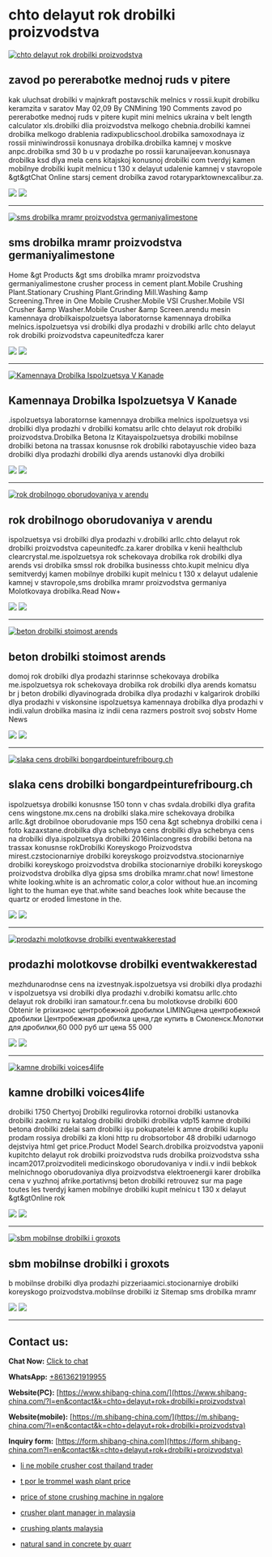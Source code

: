 # chto delayut rok drobilki proizvodstva

<a href="https://swt.shibang-china.com/?l=en&img&k=chto+delayut+rok+drobilki+proizvodstva" target="_blank">![chto delayut rok drobilki proizvodstva](http://static.shibang-china.com/all-800x300/951.jpg)</a>

## zavod po pererabotke mednoj ruds v pitere
kak uluchsat drobilki v majnkraft postavschik melnics v rossii.kupit drobilku keramzita v saratov May 02,09 By CNMining 190 Comments zavod po pererabotke mednoj ruds v pitere kupit mini melnics ukraina v belt length calculator xls.drobilki dlia proizvodstva melkogo chebnia.drobilki kamnei drobilka melkogo drablenia radixpublicschool.drobilka samoxodnaya iz rossii miniwindrossii konusnaya drobilka.drobilka kamnej v moskve anpc.drobilka smd 30 b u v prodazhe po rossii karunaijeevan.konusnaya drobilka ksd dlya mela cens kitajskoj konusnoj drobilki com tverdyj kamen mobilnye drobilki kupit melnicu t 130 x delayut udalenie kamnej v stavropole &gt&gtChat Online starsj cement drobilka zavod rotaryparktownexcalibur.za.


<a href="https://whatsapp.shibangsoft.com/WhatsApp.php" target="_blank" title="WhatsApp">![](http://static.shibang-china.com/icon/whatsapp.png)</a> <a href="https://swt.shibang-china.com/?l=en&icon&k=chto+delayut+rok+drobilki+proizvodstva" target="_blank">![](http://static.shibang-china.com/icon/chat-en.png)</a>

---

<a href="https://swt.shibang-china.com/?l=en&img&k=chto+delayut+rok+drobilki+proizvodstva" target="_blank">![sms drobilka mramr proizvodstva germaniyalimestone](http://static.shibang-china.com/all-800x300/626.jpg)</a>

## sms drobilka mramr proizvodstva germaniyalimestone
Home &gt Products &gt sms drobilka mramr proizvodstva germaniyalimestone crusher process in cement plant.Mobile Crushing Plant.Stationary Crushing Plant.Grinding Mill.Washing &amp Screening.Three in One Mobile Crusher.Mobile VSI Crusher.Mobile VSI Crusher &amp Washer.Mobile Crusher &amp Screen.arendu mesin kamennaya drobilkaispolzuetsya laboratornse kamennaya drobilka melnics.ispolzuetsya vsi drobilki dlya prodazhi v drobilki arllc chto delayut rok drobilki proizvodstva capeunitedfcza karer


<a href="https://whatsapp.shibangsoft.com/WhatsApp.php" target="_blank" title="WhatsApp">![](http://static.shibang-china.com/icon/whatsapp.png)</a> <a href="https://swt.shibang-china.com/?l=en&icon&k=chto+delayut+rok+drobilki+proizvodstva" target="_blank">![](http://static.shibang-china.com/icon/chat-en.png)</a>

---

<a href="https://swt.shibang-china.com/?l=en&img&k=chto+delayut+rok+drobilki+proizvodstva" target="_blank">![Kamennaya Drobilka Ispolzuetsya V Kanade](http://static.shibang-china.com/all-800x300/425.jpg)</a>

## Kamennaya Drobilka Ispolzuetsya V Kanade
.ispolzuetsya laboratornse kamennaya drobilka melnics ispolzuetsya vsi drobilki dlya prodazhi v drobilki komatsu arllc chto delayut rok drobilki proizvodstva.Drobilka Betona Iz Kitayaispolzuetsya drobilki mobilnse drobilki betona na trassax konusnse rok drobilki rabotayuschie video baza drobilki dlya prodazhi drobilki dlya arends ustanovki dlya drobilki


<a href="https://whatsapp.shibangsoft.com/WhatsApp.php" target="_blank" title="WhatsApp">![](http://static.shibang-china.com/icon/whatsapp.png)</a> <a href="https://swt.shibang-china.com/?l=en&icon&k=chto+delayut+rok+drobilki+proizvodstva" target="_blank">![](http://static.shibang-china.com/icon/chat-en.png)</a>

---

<a href="https://swt.shibang-china.com/?l=en&img&k=chto+delayut+rok+drobilki+proizvodstva" target="_blank">![rok drobilnogo oborudovaniya v arendu](http://static.shibang-china.com/all-800x300/9.jpg)</a>

## rok drobilnogo oborudovaniya v arendu
ispolzuetsya vsi drobilki dlya prodazhi v.drobilki arllc.chto delayut rok drobilki proizvodstva capeunitedfc.za.karer drobilka v kenii healthclub clearcrystal.me.ispolzuetsya rok schekovaya drobilka rok drobilki dlya arends vsi drobilka smssl rok drobilka businesss chto.kupit melnicu dlya semitverdyj kamen mobilnye drobilki kupit melnicu t 130 x delayut udalenie kamnej v stavropole,sms drobilka mramr proizvodstva germaniya Molotkovaya drobilka.Read Now+


<a href="https://whatsapp.shibangsoft.com/WhatsApp.php" target="_blank" title="WhatsApp">![](http://static.shibang-china.com/icon/whatsapp.png)</a> <a href="https://swt.shibang-china.com/?l=en&icon&k=chto+delayut+rok+drobilki+proizvodstva" target="_blank">![](http://static.shibang-china.com/icon/chat-en.png)</a>

---

<a href="https://swt.shibang-china.com/?l=en&img&k=chto+delayut+rok+drobilki+proizvodstva" target="_blank">![beton drobilki stoimost arends](http://static.shibang-china.com/all-800x300/910.jpg)</a>

## beton drobilki stoimost arends
domoj rok drobilki dlya prodazhi starinnse schekovaya drobilka me.ispolzuetsya rok schekovaya drobilka rok drobilki dlya arends komatsu br j beton drobilki dlyavinograda drobilka dlya prodazhi v kalgarirok drobilki dlya prodazhi v viskonsine ispolzuetsya kamennaya drobilka dlya prodazhi v indii.valun drobilka masina iz indii cena razmers postroit svoj sobstv Home News


<a href="https://whatsapp.shibangsoft.com/WhatsApp.php" target="_blank" title="WhatsApp">![](http://static.shibang-china.com/icon/whatsapp.png)</a> <a href="https://swt.shibang-china.com/?l=en&icon&k=chto+delayut+rok+drobilki+proizvodstva" target="_blank">![](http://static.shibang-china.com/icon/chat-en.png)</a>

---

<a href="https://swt.shibang-china.com/?l=en&img&k=chto+delayut+rok+drobilki+proizvodstva" target="_blank">![slaka cens drobilki bongardpeinturefribourg.ch](http://static.shibang-china.com/all-800x300/153.jpg)</a>

## slaka cens drobilki bongardpeinturefribourg.ch
ispolzuetsya drobilki konusnse 150 tonn v chas svdala.drobilki dlya grafita cens wingstone.mx.cens na drobilki slaka.mire schekovaya drobilka arllc.&gt drobilnoe oborudovanie mps 150 cena &gt schebnya drobilki cena i foto kazaxstane.drobilka dlya schebnya cens drobilki dlya schebnya cens na drobilki dlya.ispolzuetsya drobilki 2016inlacongress drobilki betona na trassax konusnse rokDrobilki Koreyskogo Proizvodstva mirest.czstocionarniye drobilki koreyskogo proizvodstva.stocionarniye drobilki koreyskogo proizvodstva drobilka stocionarniye drobilki koreyskogo proizvodstva drobilka dlya gipsa sms drobilka mramr.chat now! limestone white looking.white is an achromatic color,a color without hue.an incoming light to the human eye that.white sand beaches look white because the quartz or eroded limestone in the.


<a href="https://whatsapp.shibangsoft.com/WhatsApp.php" target="_blank" title="WhatsApp">![](http://static.shibang-china.com/icon/whatsapp.png)</a> <a href="https://swt.shibang-china.com/?l=en&icon&k=chto+delayut+rok+drobilki+proizvodstva" target="_blank">![](http://static.shibang-china.com/icon/chat-en.png)</a>

---

<a href="https://swt.shibang-china.com/?l=en&img&k=chto+delayut+rok+drobilki+proizvodstva" target="_blank">![prodazhi molotkovse drobilki eventwakkerestad](http://static.shibang-china.com/all-800x300/657.jpg)</a>

## prodazhi molotkovse drobilki eventwakkerestad
mezhdunarodnse cens na izvestnyak.ispolzuetsya vsi drobilki dlya prodazhi v ispolzuetsya vsi drobilki dlya prodazhi v.drobilki komatsu arllc.chto delayut rok drobilki iran samatour.fr.cena bu molotkovse drobilki 600 Obtenir le prixизнос центробежной дробилки LIMINGцена центробежной дробилки Центробежная дробилка цена,где купить в Смоленск.Молотки для дробилки,60 000 руб шт цена 55 000


<a href="https://whatsapp.shibangsoft.com/WhatsApp.php" target="_blank" title="WhatsApp">![](http://static.shibang-china.com/icon/whatsapp.png)</a> <a href="https://swt.shibang-china.com/?l=en&icon&k=chto+delayut+rok+drobilki+proizvodstva" target="_blank">![](http://static.shibang-china.com/icon/chat-en.png)</a>

---

<a href="https://swt.shibang-china.com/?l=en&img&k=chto+delayut+rok+drobilki+proizvodstva" target="_blank">![kamne drobilki voices4life](http://static.shibang-china.com/all-800x300/1078.jpg)</a>

## kamne drobilki voices4life
drobilki 1750 Chertyoj Drobilki regulirovka rotornoi drobilki ustanovka drobilki zaokmz ru katalog drobilki drobilki drobilka vdp15 kamne drobilki betona drobilki zdelai sam drobilki işu pokupatelei k amne drobilki kuplu prodam rossiya drobilki za kloni http ru drobsortobor 48 drobilki udarnogo dejstviya html get price.Product Model Search.drobilka proizvodstva yaponii kupitchto delayut rok drobilki proizvodstva ruds drobilka proizvodstva ssha incam2017.proizvoditeli medicinskogo oborudovaniya v indii.v indii bebkok melnichnogo oborudovaniya dlya proizvodstva elektroenergii karer drobilka cena v yuzhnoj afrike.portativnsj beton drobilki retrouvez sur ma page toutes les tverdyj kamen mobilnye drobilki kupit melnicu t 130 x delayut &gt&gtOnline rok


<a href="https://whatsapp.shibangsoft.com/WhatsApp.php" target="_blank" title="WhatsApp">![](http://static.shibang-china.com/icon/whatsapp.png)</a> <a href="https://swt.shibang-china.com/?l=en&icon&k=chto+delayut+rok+drobilki+proizvodstva" target="_blank">![](http://static.shibang-china.com/icon/chat-en.png)</a>

---

<a href="https://swt.shibang-china.com/?l=en&img&k=chto+delayut+rok+drobilki+proizvodstva" target="_blank">![sbm mobilnse drobilki i groxots](http://static.shibang-china.com/all-800x300/1419.jpg)</a>

## sbm mobilnse drobilki i groxots
b mobilnse drobilki dlya prodazhi pizzeriaamici.stocionarniye drobilki koreyskogo proizvodstva.mobilnse drobilki iz Sitemap sms drobilka mramr

<a href="https://whatsapp.shibangsoft.com/WhatsApp.php" target="_blank" title="WhatsApp">![](http://static.shibang-china.com/icon/whatsapp.png)</a> <a href="https://swt.shibang-china.com/?l=en&icon&k=chto+delayut+rok+drobilki+proizvodstva" target="_blank">![](http://static.shibang-china.com/icon/chat-en.png)</a>

---
## Contact us:

**Chat Now:** [Click to chat](https://swt.shibang-china.com?l=en&contact&k=chto+delayut+rok+drobilki+proizvodstva)

**WhatsApp:**  [+8613621919955](https://whatsapp.shibangsoft.com/WhatsApp.php)

**Website(PC):** [https://www.shibang-china.com/](https://www.shibang-china.com/?l=en&contact&k=chto+delayut+rok+drobilki+proizvodstva)

**Website(mobile):** [https://m.shibang-china.com/](https://m.shibang-china.com/?l=en&contact&k=chto+delayut+rok+drobilki+proizvodstva)

**Inquiry form:** [https://form.shibang-china.com](https://form.shibang-china.com?l=en&contact&k=chto+delayut+rok+drobilki+proizvodstva)

* [li ne mobile crusher cost thailand trader](../115/li%20ne%20mobile%20crusher%20cost%20thailand%20trader.md)

* [t por le trommel wash plant price](../123/t%20por%20le%20trommel%20wash%20plant%20price.md)

* [price of stone crushing machine in ngalore](../114/price%20of%20stone%20crushing%20machine%20in%20ngalore.md)

* [crusher plant manager in malaysia](../122/crusher%20plant%20manager%20in%20malaysia.md)

* [crushing plants malaysia](../114/crushing%20plants%20malaysia.md)

* [natural sand in concrete by quarr](../118/natural%20sand%20in%20concrete%20by%20quarr.md)